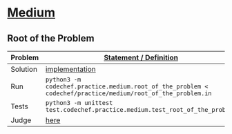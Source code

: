 # [Medium](https://www.codechef.com/problems/medium/)
## Root of the Problem
|Problem|[Statement / Definition](https://www.codechef.com/problems/TREEROOT)|
|---|---|
|Solution|[implementation](root_of_the_problem.py#L1-L13) |
|Run|`python3 -m codechef.practice.medium.root_of_the_problem < codechef/practice/medium/root_of_the_problem.in`|
|Tests|`python3 -m unittest test.codechef.practice.medium.test_root_of_the_problem`|
|Judge| [here](https://www.codechef.com/viewsolution/30867823)
